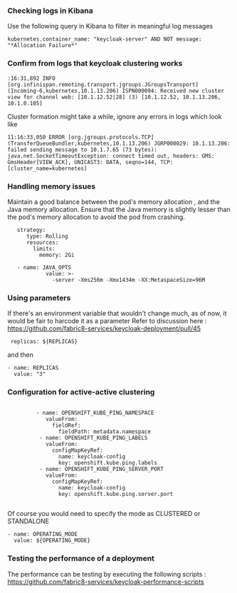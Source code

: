 ### Checking logs in Kibana

Use the following query in Kibana to filter in meaningful log messages

```
kubernetes.container_name: "keycloak-server" AND NOT message: "*Allocation Failure*"
```


### Confirm from logs that keycloak clustering works 
```
:16:31,892 INFO  [org.infinispan.remoting.transport.jgroups.JGroupsTransport] (Incoming-6,kubernetes,10.1.13.206) ISPN000094: Received new cluster view for channel web: [10.1.12.52|28] (3) [10.1.12.52, 10.1.13.206, 10.1.0.105]
```

Cluster formation might take a while, ignore any errors in logs which look like

```
11:16:33,050 ERROR [org.jgroups.protocols.TCP] (TransferQueueBundler,kubernetes,10.1.13.206) JGRP000029: 10.1.13.206: failed sending message to 10.1.7.65 (73 bytes): java.net.SocketTimeoutException: connect timed out, headers: GMS: GmsHeader[VIEW_ACK], UNICAST3: DATA, seqno=144, TCP: [cluster_name=kubernetes]
```


### Handling memory issues

Maintain a good balance between the pod's memory allocation , and the Java memory allocation.
Ensure that the Java memory is slightly lesser than the pod's memory allocation to avoid the pod from crashing.

```
   strategy:
      type: Rolling
      resources:
        limits:
          memory: 2Gi
```

```
   - name: JAVA_OPTS
            value: >-
              -server -Xms256m -Xmx1434m -XX:MetaspaceSize=96M
```


### Using parameters

If there's an environment variable that wouldn't change much, as of now, it would be fair to harcode it as a parameter
Refer to discussion here : https://github.com/fabric8-services/keycloak-deployment/pull/45

```
 replicas: ${REPLICAS}
```

and then 

```
- name: REPLICAS
  value: "3"
```

### Configuration for active-active clustering


```

         - name: OPENSHIFT_KUBE_PING_NAMESPACE
            valueFrom:
              fieldRef:
                fieldPath: metadata.namespace
          - name: OPENSHIFT_KUBE_PING_LABELS
            valueFrom:
              configMapKeyRef:
                name: keycloak-config
                key: openshift.kube.ping.labels
          - name: OPENSHIFT_KUBE_PING_SERVER_PORT
            valueFrom:
              configMapKeyRef:
                name: keycloak-config
                key: openshift.kube.ping.server.port
                
```

Of course you would need to specify the mode as CLUSTERED or STANDALONE

```
- name: OPERATING_MODE
  value: ${OPERATING_MODE}
```

### Testing the performance of a deployment

The performance can be testing by executing the following scripts :
https://github.com/fabric8-services/keycloak-performance-scripts





